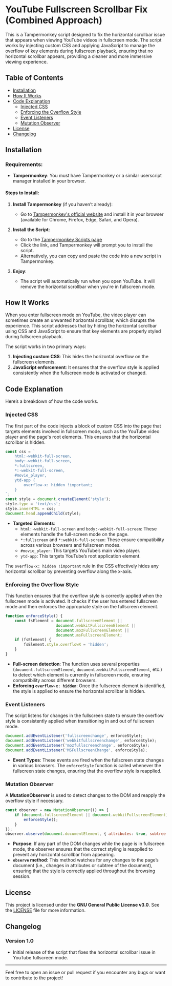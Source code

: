 # YouTube Fullscreen Scrollbar Fix (Combined Approach)

This is a Tampermonkey script designed to fix the horizontal scrollbar issue that appears when viewing YouTube videos in fullscreen mode. The script works by injecting custom CSS and applying JavaScript to manage the overflow of key elements during fullscreen playback, ensuring that no horizontal scrollbar appears, providing a cleaner and more immersive viewing experience.

## Table of Contents
- [Installation](#installation)
- [How It Works](#how-it-works)
- [Code Explanation](#code-explanation)
  - [Injected CSS](#injected-css)
  - [Enforcing the Overflow Style](#enforcing-the-overflow-style)
  - [Event Listeners](#event-listeners)
  - [Mutation Observer](#mutation-observer)
- [License](#license)
- [Changelog](#changelog)

## Installation

### Requirements:
- **Tampermonkey**: You must have Tampermonkey or a similar userscript manager installed in your browser.

#### Steps to Install:
1. **Install Tampermonkey** (if you haven’t already):
   - Go to [Tampermonkey's official website](https://www.tampermonkey.net/) and install it in your browser (available for Chrome, Firefox, Edge, Safari, and Opera).
   
2. **Install the Script**:
   - Go to the [Tampermonkey Scripts page](https://github.com/IsraelSGarcia/youtube-fullscreen-scrollbar-fix/raw/main/youtube-fullscreen-scrollbar-fix.user.js)
   - Click the link, and Tampermonkey will prompt you to install the script.
   - Alternatively, you can copy and paste the code into a new script in Tampermonkey.

3. **Enjoy**:
   - The script will automatically run when you open YouTube. It will remove the horizontal scrollbar when you're in fullscreen mode.

## How It Works

When you enter fullscreen mode on YouTube, the video player can sometimes create an unwanted horizontal scrollbar, which disrupts the experience. This script addresses that by hiding the horizontal scrollbar using CSS and JavaScript to ensure that key elements are properly styled during fullscreen playback.

The script works in two primary ways:
1. **Injecting custom CSS**: This hides the horizontal overflow on the fullscreen elements.
2. **JavaScript enforcement**: It ensures that the overflow style is applied consistently when the fullscreen mode is activated or changed.

## Code Explanation

Here’s a breakdown of how the code works.

### Injected CSS

The first part of the code injects a block of custom CSS into the page that targets elements involved in fullscreen mode, such as the YouTube video player and the page's root elements. This ensures that the horizontal scrollbar is hidden.

```javascript
const css = `
    html:-webkit-full-screen,
    body:-webkit-full-screen,
    *:fullscreen,
    *:-webkit-full-screen,
    #movie_player,
    ytd-app {
        overflow-x: hidden !important;
    }
`;
const style = document.createElement('style');
style.type = 'text/css';
style.innerHTML = css;
document.head.appendChild(style);
```

- **Targeted Elements**:
  - `html:-webkit-full-screen` and `body:-webkit-full-screen`: These elements handle the full-screen mode on the page.
  - `*:fullscreen` and `*:webkit-full-screen`: These ensure compatibility across various browsers and fullscreen modes.
  - `#movie_player`: This targets YouTube’s main video player.
  - `ytd-app`: This targets YouTube’s root application element.
  
The `overflow-x: hidden !important` rule in the CSS effectively hides any horizontal scrollbar by preventing overflow along the x-axis.

### Enforcing the Overflow Style

This function ensures that the overflow style is correctly applied when the fullscreen mode is activated. It checks if the user has entered fullscreen mode and then enforces the appropriate style on the fullscreen element.

```javascript
function enforceStyle() {
    const fsElement = document.fullscreenElement ||
                      document.webkitFullscreenElement ||
                      document.mozFullScreenElement ||
                      document.msFullscreenElement;
    if (fsElement) {
        fsElement.style.overflowX = 'hidden';
    }
}
```

- **Full-screen detection**: The function uses several properties (`document.fullscreenElement`, `document.webkitFullscreenElement`, etc.) to detect which element is currently in fullscreen mode, ensuring compatibility across different browsers.
- **Enforcing `overflow-x: hidden`**: Once the fullscreen element is identified, the style is applied to ensure the horizontal scrollbar is hidden.

### Event Listeners

The script listens for changes in the fullscreen state to ensure the overflow style is consistently applied when transitioning in and out of fullscreen mode.

```javascript
document.addEventListener('fullscreenchange', enforceStyle);
document.addEventListener('webkitfullscreenchange', enforceStyle);
document.addEventListener('mozfullscreenchange', enforceStyle);
document.addEventListener('MSFullscreenChange', enforceStyle);
```

- **Event Types**: These events are fired when the fullscreen state changes in various browsers. The `enforceStyle` function is called whenever the fullscreen state changes, ensuring that the overflow style is reapplied.

### Mutation Observer

A **MutationObserver** is used to detect changes to the DOM and reapply the overflow style if necessary.

```javascript
const observer = new MutationObserver(() => {
    if (document.fullscreenElement || document.webkitFullscreenElement) {
        enforceStyle();
    }
});
observer.observe(document.documentElement, { attributes: true, subtree: true });
```

- **Purpose**: If any part of the DOM changes while the page is in fullscreen mode, the observer ensures that the correct styling is reapplied to prevent any horizontal scrollbar from appearing.
- **`observe` method**: This method watches for any changes to the page’s document (i.e., changes in attributes or subtree of the document), ensuring that the style is correctly applied throughout the browsing session.

## License

This project is licensed under the **GNU General Public License v3.0**. See the [LICENSE](LICENSE) file for more information.

## Changelog

### Version 1.0
- Initial release of the script that fixes the horizontal scrollbar issue in YouTube fullscreen mode.

---

Feel free to open an issue or pull request if you encounter any bugs or want to contribute to the project!

